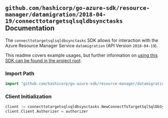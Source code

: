 
## `github.com/hashicorp/go-azure-sdk/resource-manager/datamigration/2018-04-19/connecttotargetsqlsqldbsynctasks` Documentation

The `connecttotargetsqlsqldbsynctasks` SDK allows for interaction with the Azure Resource Manager Service `datamigration` (API Version `2018-04-19`).

This readme covers example usages, but further information on [using this SDK can be found in the project root](https://github.com/hashicorp/go-azure-sdk/tree/main/docs).

### Import Path

```go
import "github.com/hashicorp/go-azure-sdk/resource-manager/datamigration/2018-04-19/connecttotargetsqlsqldbsynctasks"
```


### Client Initialization

```go
client := connecttotargetsqlsqldbsynctasks.NewConnectToTargetSqlSqlDbSyncTasksClientWithBaseURI("https://management.azure.com")
client.Client.Authorizer = authorizer
```

